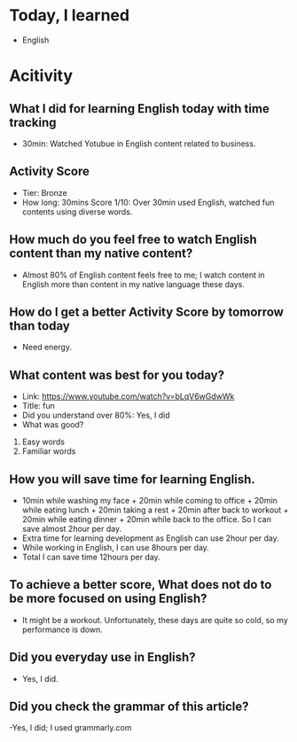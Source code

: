 # Today, I learned 
- English

# Acitivity
## What I did for learning English today with time tracking
- 30min: Watched Yotubue in English content related to business.

## Activity Score
- Tier: Bronze
- How long: 30mins
Score 1/10: Over 30min used English, watched fun contents using diverse words.

## How much do you feel free to watch English content than my native content?
- Almost 80% of English content feels free to me; I watch content in English more than content in my native language these days.

## How do I get a better Activity Score by tomorrow than today
- Need energy.

## What content was best for you today?
- Link: https://www.youtube.com/watch?v=bLqV6wGdwWk
- Title: fun
- Did you understand over 80%:  Yes, I did
- What was good?
1. Easy words
2. Familiar words

## How you will save time for learning English.
- 10min while washing my face + 20min while coming to office + 20min while eating lunch + 20min taking a rest + 20min after back to workout + 20min while eating dinner + 20min while back to the office. So I can save almost 2hour per day.
- Extra time for learning development as English can use 2hour per day.
- While working in English, I can use 8hours per day.
- Total I can save time 12hours per day.

## To achieve a better score, What does not do to be more focused on using English?
- It might be a workout. Unfortunately, these days are quite so cold, so my performance is down. 

## Did you everyday use in English?
- Yes, I did.

## Did you check the grammar of this article?
-Yes, I did; I used grammarly.com 
